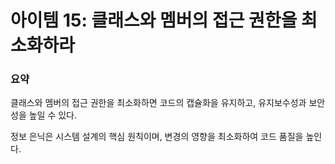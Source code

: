 # 아이템 15: 클래스와 멤버의 접근 권한을 최소화하라

### 요약

클래스와 멤버의 접근 권한을 최소화하면 코드의 캡슐화을 유지하고, 유지보수성과 보안성을 높일 수 있다.

정보 은닉은 시스템 설계의 핵심 원칙이며, 변경의 영향을 최소화하여 코드 품질을 높인다.